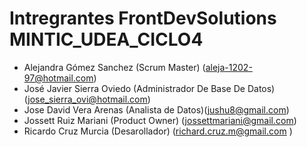 # Intregrantes  FrontDevSolutions  MINTIC_UDEA_CICLO4


- Alejandra Gómez Sanchez (Scrum Master) (aleja-1202-97@hotmail.com)
- José Javier Sierra Oviedo (Administrador De Base De Datos) (jose_sierra_ovi@hotmail.com)
- Jose David Vera Arenas (Analista de Datos)(jushu8@gmail.com)
- Jossett Ruiz Mariani (Product Owner) (jossettmariani@gmail.com)
- Ricardo Cruz Murcia (Desarollador) (richard.cruz.m@gmail.com )
